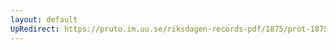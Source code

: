 ```yaml
---
layout: default
UpRedirect: https://pruto.im.uu.se/riksdagen-records-pdf/1875/prot-1875--ak--018/prot-1875--ak--018_008.pdf
---
```

